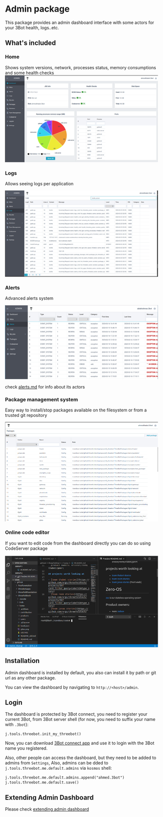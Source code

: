 # Admin package

This package provides an admin dashboard interface with some actors for your 3Bot health, logs..etc.

## What's included

### Home

Shows system versions, network, processes status, memory consumptions and some health checks
![img/dashboard.png](img/dashboard.png)

### Logs
Allows seeing logs per application

![logs](img/logs.png)


### Alerts
Advanced alerts system

![alerts](img/alerts.png)

check [alerts.md](alerts.md) for info about its actors
### Package management system
Easy way to install/stop packages available on the filesystem or from a trusted git repository

![packagemanager](img/packagemanager.png)


### Online code editor

If you want to edit code from the dashboard directly you can do so using CodeServer package

![codeserver](img/codeserverterminal.png)

## Installation

Admin dashboard is installed by default, you also can install it by path or git url as any other package.

You can view the dashboard by navigating to `http://<host>/admin`.

## Login

The dashboard is protected by 3Bot connect, you need to register your current 3Bot, from 3Bot server shell (for now, you need to suffix your name with `.3bot`):

```
j.tools.threebot.init_my_threebot()
```

Now, you can download [3Bot connect app](https://3bot.org/3bot.html) and use it to login with the 3Bot name you registered.

Also, other people can access the dashboard, but they need to be added to admins from `Settings`, Also, admins can be dded to `j.tools.threebot.me.default.admins` via `kosmos` shell:

```python3
j.tools.threebot.me.default.admins.append("ahmed.3bot")
j.tools.threebot.me.default.save()
```


## Extending Admin Dashboard

Please check [extending admin dashboard](extending_admin.md)



